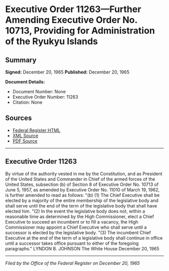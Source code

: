 # Executive Order 11263—Further Amending Executive Order No. 10713, Providing for Administration of the Ryukyu Islands

## Summary

**Signed:** December 20, 1965
**Published:** December 20, 1965

**Document Details:**
- Document Number: None
- Executive Order Number: 11263
- Citation: None

## Sources
- [Federal Register HTML](https://www.presidency.ucsb.edu/documents/executive-order-11263-further-amending-executive-order-no-10713-providing-for)
- [XML Source](None)
- [PDF Source](None)

---

## Executive Order 11263

By virtue of the authority vested in me by the Constitution, and as President of the United States and Commander in Chief of the armed forces of the United States, subsection (b) of Section 8 of Executive Order No. 10713 of June 5, 1957, as amended by Executive Order No. 11010 of March 19, 1962, is further amended to read as follows:
"(b) (1) The Chief Executive shall be elected by a majority of the entire membership of the legislative body and shall serve until the end of the term of the legislative body that shall have elected him.
"(2) In the event the legislative body does not, within a reasonable time as determined by the High Commissioner, elect a Chief Executive to succeed an incumbent or to fill a vacancy, the High Commissioner may appoint a Chief Executive who shall serve until a successor is elected by the legislative body.
"(3) The incumbent Chief Executive at the end of the term of a legislative body shall continue in office until a successor takes office pursuant to either of the foregoing paragraphs."
LYNDON B. JOHNSON
The White House
December 20, 1965

---

*Filed by the Office of the Federal Register on December 20, 1965*
